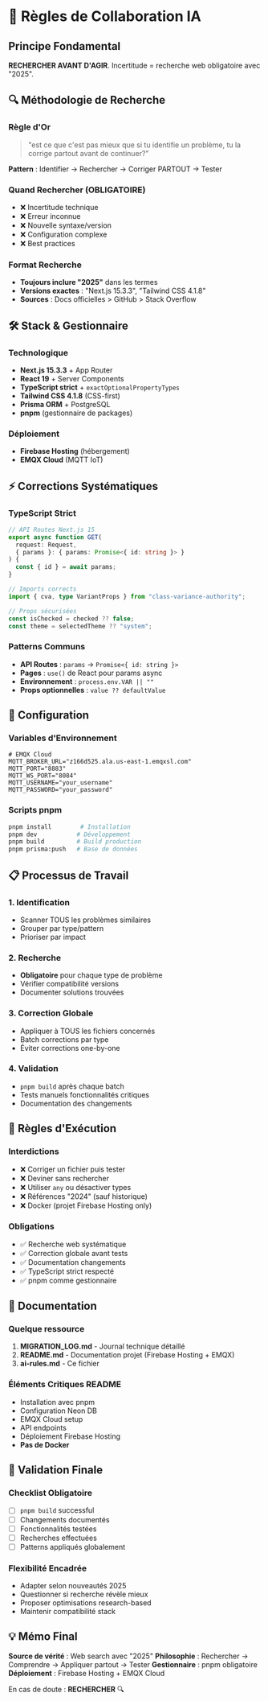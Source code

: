 # 🤖 Règles de Collaboration IA

## Principe Fondamental
**RECHERCHER AVANT D'AGIR**. Incertitude = recherche web obligatoire avec "2025".

## 🔍 Méthodologie de Recherche

### Règle d'Or
> "est ce que c'est pas mieux que si tu identifie un problème, tu la corrige partout avant de continuer?"

**Pattern** : Identifier → Rechercher → Corriger PARTOUT → Tester

### Quand Rechercher (OBLIGATOIRE)
- ❌ Incertitude technique
- ❌ Erreur inconnue  
- ❌ Nouvelle syntaxe/version
- ❌ Configuration complexe
- ❌ Best practices

### Format Recherche
- **Toujours inclure "2025"** dans les termes
- **Versions exactes** : "Next.js 15.3.3", "Tailwind CSS 4.1.8"
- **Sources** : Docs officielles > GitHub > Stack Overflow

## 🛠️ Stack & Gestionnaire

### Technologique
- **Next.js 15.3.3** + App Router
- **React 19** + Server Components  
- **TypeScript strict** + `exactOptionalPropertyTypes`
- **Tailwind CSS 4.1.8** (CSS-first)
- **Prisma ORM** + PostgreSQL
- **pnpm** (gestionnaire de packages)

### Déploiement
- **Firebase Hosting** (hébergement)
- **EMQX Cloud** (MQTT IoT)

## ⚡ Corrections Systématiques

### TypeScript Strict
```typescript
// API Routes Next.js 15
export async function GET(
  request: Request,
  { params }: { params: Promise<{ id: string }> }
) {
  const { id } = await params;
}

// Imports corrects
import { cva, type VariantProps } from "class-variance-authority";

// Props sécurisées
const isChecked = checked ?? false;
const theme = selectedTheme ?? "system";
```

### Patterns Communs
- **API Routes** : `params` → `Promise<{ id: string }>`
- **Pages** : `use()` de React pour params async
- **Environnement** : `process.env.VAR || ""`
- **Props optionnelles** : `value ?? defaultValue`

## 🚀 Configuration

### Variables d'Environnement
```env
# EMQX Cloud  
MQTT_BROKER_URL="z166d525.ala.us-east-1.emqxsl.com"
MQTT_PORT="8883"
MQTT_WS_PORT="8084"
MQTT_USERNAME="your_username"
MQTT_PASSWORD="your_password"
```

### Scripts pnpm
```bash
pnpm install        # Installation
pnpm dev           # Développement
pnpm build         # Build production
pnpm prisma:push   # Base de données
```

## 📋 Processus de Travail

### 1. Identification
- Scanner TOUS les problèmes similaires
- Grouper par type/pattern
- Prioriser par impact

### 2. Recherche
- **Obligatoire** pour chaque type de problème
- Vérifier compatibilité versions
- Documenter solutions trouvées

### 3. Correction Globale
- Appliquer à TOUS les fichiers concernés
- Batch corrections par type
- Éviter corrections one-by-one

### 4. Validation
- `pnpm build` après chaque batch
- Tests manuels fonctionnalités critiques
- Documentation des changements

## 🎯 Règles d'Exécution

### Interdictions
- ❌ Corriger un fichier puis tester
- ❌ Deviner sans rechercher
- ❌ Utiliser `any` ou désactiver types
- ❌ Références "2024" (sauf historique)
- ❌ Docker (projet Firebase Hosting only)

### Obligations
- ✅ Recherche web systématique
- ✅ Correction globale avant tests
- ✅ Documentation changements
- ✅ TypeScript strict respecté
- ✅ pnpm comme gestionnaire

## 📝 Documentation

### Quelque ressource
1. **MIGRATION_LOG.md** - Journal technique détaillé
2. **README.md** - Documentation projet (Firebase Hosting + EMQX)
3. **ai-rules.md** - Ce fichier

### Éléments Critiques README
- Installation avec pnpm
- Configuration Neon DB
- EMQX Cloud setup
- API endpoints
- Déploiement Firebase Hosting
- **Pas de Docker**

## 🔄 Validation Finale

### Checklist Obligatoire
- [ ] `pnpm build` successful
- [ ] Changements documentés
- [ ] Fonctionnalités testées  
- [ ] Recherches effectuées
- [ ] Patterns appliqués globalement

### Flexibilité Encadrée
- Adapter selon nouveautés 2025
- Questionner si recherche révèle mieux
- Proposer optimisations research-based
- Maintenir compatibilité stack

## 💡 Mémo Final

**Source de vérité** : Web search avec "2025"
**Philosophie** : Rechercher → Comprendre → Appliquer partout → Tester
**Gestionnaire** : pnpm obligatoire
**Déploiement** : Firebase Hosting + EMQX Cloud

En cas de doute : **RECHERCHER** 🔍 